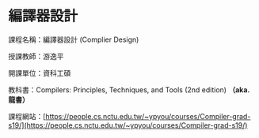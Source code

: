 # 編譯器設計

課程名稱：編譯器設計 (Complier Design)

授課教師：游逸平

開課單位：資科工碩

教科書：Compilers: Principles, Techniques, and Tools (2nd edition) **（aka. 龍書）**

課程網站：[https://people.cs.nctu.edu.tw/~ypyou/courses/Compiler-grad-s19/](https://people.cs.nctu.edu.tw/~ypyou/courses/Compiler-grad-s19/)